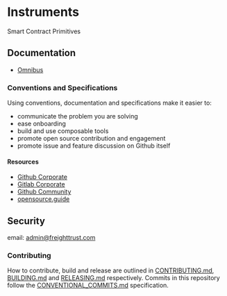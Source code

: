# Instruments

Smart Contract Primitives

## Documentation

- [Omnibus](https://ft-docs.netlify.app)

### Conventions and Specifications 

Using conventions, documentation and specifications make it easier to:
- communicate the problem you are solving
- ease onboarding
- build and use composable tools
- promote open source contribution and engagement
- promote issue and feature discussion on Github itself

#### Resources

- [Github Corporate](https://github.com/freight-trust)
- [Gitlab Corporate](https://gitlab.com/fr8)
- [Github Community](https://github.com/freight-chain/network)
- [opensource.guide](https://opensource.guide/)

## Security

email: admin@freighttrust.com

### Contributing

How to contribute, build and release are outlined in [CONTRIBUTING.md](CONTRIBUTING.md), [BUILDING.md](BUILDING.md) and [RELEASING.md](RELEASING.md) respectively. Commits in this repository follow the [CONVENTIONAL_COMMITS.md](CONVENTIONAL_COMMITS.md) specification.

